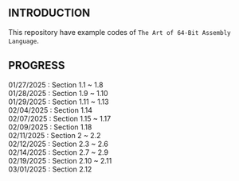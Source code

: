 ## INTRODUCTION
This repository have example codes of `The Art of 64-Bit Assembly Language`.

## PROGRESS
01/27/2025 : Section 1.1 ~ 1.8  
01/28/2025 : Section 1.9 ~ 1.10  
01/29/2025 : Section 1.11 ~ 1.13  
02/04/2025 : Section 1.14  
02/07/2025 : Section 1.15 ~ 1.17  
02/09/2025 : Section 1.18  
02/11/2025 : Section 2 ~ 2.2  
02/12/2025 : Section 2.3 ~ 2.6  
02/14/2025 : Section 2.7 ~ 2.9  
02/19/2025 : Section 2.10 ~ 2.11  
03/01/2025 : Section 2.12  